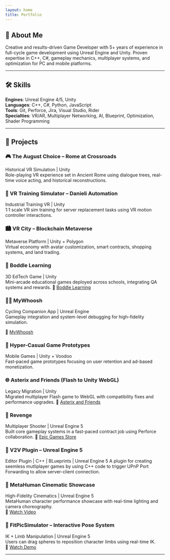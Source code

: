 ```yaml
---
layout: home
title: Portfolio
---
```


## 👋 About Me

Creative and results-driven Game Developer with 5+ years of experience in full-cycle game development using Unreal Engine and Unity. Proven expertise in C++, C#, gameplay mechanics, multiplayer systems, and optimization for PC and mobile platforms.

---

## 🛠️ Skills

**Engines**: Unreal Engine 4/5, Unity  
**Languages**: C++, C#, Python, JavaScript  
**Tools**: Git, Perforce, Jira, Visual Studio, Rider  
**Specialties**: VR/AR, Multiplayer Networking, AI, Blueprint, Optimization, Shader Programming

---

## 🚀 Projects

### 🎮 The August Choice – Rome at Crossroads
Historical VR Simulation | Unity  
Role-playing VR experience set in Ancient Rome using dialogue trees, real-time voice acting, and historical reconstructions.

### 🧰 VR Training Simulator – Danieli Automation
Industrial Training VR | Unity  
1:1 scale VR sim training for server replacement tasks using VR motion controller interactions.

### 🏙️ VR City – Blockchain Metaverse
Metaverse Platform | Unity + Polygon  
Virtual economy with avatar customization, smart contracts, shopping systems, and land trading.

### 🧠 Boddle Learning
3D EdTech Game | Unity  
Mini-arcade educational games deployed across schools, integrating QA systems and rewards.
🔗 [Boddle Learning](http://boddlelearning.com/)

### 🚴‍♂️ MyWhoosh
Cycling Companion App | Unreal Engine  
Gameplay integration and system-level debugging for high-fidelity simulation.

🔗 [MyWhoosh](https://www.mywhoosh.com/)

### 📱 Hyper-Casual Game Prototypes
Mobile Games | Unity + Voodoo  
Fast-paced game prototypes focusing on user retention and ad-based monetization.

### 🌐 Asterix and Friends (Flash to Unity WebGL)
Legacy Migration | Unity  
Migrated multiplayer Flash game to WebGL with compatibility fixes and performance upgrades.
🔗 [Asterix and Friends](https://www.asterix-friends.com/en/)

### 🔫 Revenge
Multiplayer Shooter | Unreal Engine 5  
Built core gameplay systems in a fast-paced contract job using Perforce collaboration.
🔗 [Epic Games Store](https://store.epicgames.com/en-US/p/r3v3nge1-0be179)

### 🔌 V2V Plugin – Unreal Engine 5
Editor Plugin | C++ | BLueprints | Unreal Engine 5 
A plugin for creating seemless mutliplayer games by using C++ code to trigger UPnP Port Forwarding to allow server-client connection.

### 👤 MetaHuman Cinematic Showcase
High-Fidelity Cinematics | Unreal Engine 5  
MetaHuman character performance showcase with real-time lighting and camera choreography.  
🎥 [Watch Video](https://drive.google.com/file/d/1k8MKkLuEZunJr1Idh5f35ZTSPzp553w0/view?usp=drive_link)

### 🤸 FitPicSimulator – Interactive Pose System
IK + Limb Manipulation | Unreal Engine 5  
Users can drag spheres to reposition character limbs using real-time IK.  
🎥 [Watch Demo](https://drive.google.com/file/d/1Zpe2hUyf8n0RjB88MRFxeLbFWt3mpUlT/view?usp=sharing)

---
